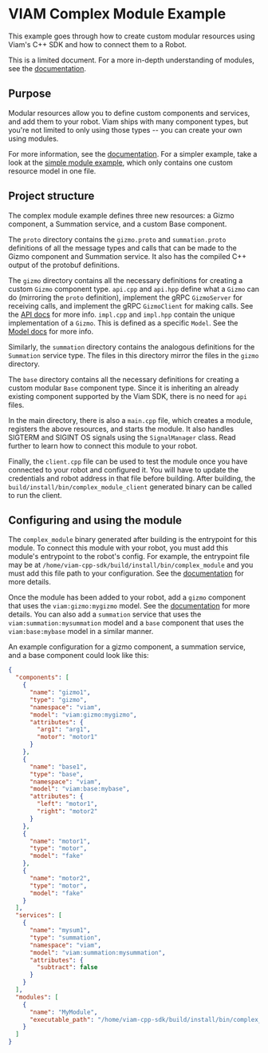 # VIAM Complex Module Example
This example goes through how to create custom modular resources using Viam's C++ SDK and how to connect them to a Robot.

This is a limited document. For a more in-depth understanding of modules, see the [documentation](https://docs.viam.com/program/extend/modular-resources/).

## Purpose
Modular resources allow you to define custom components and services, and add them to your robot. Viam ships with many component types, but you're not limited to only using those types -- you can create your own using modules.

For more information, see the [documentation](https://docs.viam.com/program/extend/modular-resources/). For a simpler example, take a look at the [simple module example](https://github.com/viamrobotics/viam-cpp-sdk/tree/main/src/viam/examples/modules/simple), which only contains one custom resource model in one file.

## Project structure
The complex module example defines three new resources: a Gizmo component, a Summation service, and a custom Base component.

The `proto` directory contains the `gizmo.proto` and `summation.proto` definitions of all the message types and calls that can be made to the Gizmo component and Summation service. It also has the compiled C++ output of the protobuf definitions.

The `gizmo` directory contains all the necessary definitions for creating a custom `Gizmo` component type. `api.cpp` and `api.hpp` define what a `Gizmo` can do (mirroring the `proto` definition), implement the gRPC `GizmoServer` for receiving calls, and implement the gRPC `GizmoClient` for making calls. See the [API docs](https://docs.viam.com/program/extend/modular-resources/#apis) for more info. `impl.cpp` and `impl.hpp` contain the unique implementation of a `Gizmo`. This is defined as a specific `Model`. See the [Model docs](https://docs.viam.com/program/extend/modular-resources/#models) for more info.

Similarly, the `summation` directory contains the analogous definitions for the `Summation` service type. The files in this directory mirror the files in the `gizmo` directory.

The `base` directory contains all the necessary definitions for creating a custom modular `Base` component type. Since it is inheriting an already existing component supported by the Viam SDK, there is no need for `api` files.

In the main directory, there is also a `main.cpp` file, which creates a module, registers the above resources, and starts the module. It also handles SIGTERM and SIGINT OS signals using the `SignalManager` class. Read further to learn how to connect this module to your robot.

Finally, the `client.cpp` file can be used to test the module once you have connected to your robot and configured it. You will have to update the credentials and robot address in that file before building. After building, the `build/install/bin/complex_module_client` generated binary can be called to run the client.

## Configuring and using the module

The `complex_module` binary generated after building is the entrypoint for this module. To connect this module with your robot, you must add this module's entrypoint to the robot's config. For example, the entrypoint file may be at `/home/viam-cpp-sdk/build/install/bin/complex_module` and you must add this file path to your configuration. See the [documentation](https://docs.viam.com/program/extend/modular-resources/#use-a-modular-resource-with-your-robot) for more details.

Once the module has been added to your robot, add a `gizmo` component that uses the `viam:gizmo:mygizmo` model. See the [documentation](https://docs.viam.com/program/extend/modular-resources/#configure-a-component-instance-for-a-modular-resource) for more details. You can also add a `summation` service that uses the `viam:summation:mysummation` model and a `base` component that uses the `viam:base:mybase` model in a similar manner.

An example configuration for a gizmo component, a summation service, and a base component could look like this:
```json
{
  "components": [
    {
      "name": "gizmo1",
      "type": "gizmo",
      "namespace": "viam",
      "model": "viam:gizmo:mygizmo",
      "attributes": {
        "arg1": "arg1",
        "motor": "motor1"
      }
    },
    {
      "name": "base1",
      "type": "base",
      "namespace": "viam",
      "model": "viam:base:mybase",
      "attributes": {
        "left": "motor1",
        "right": "motor2"
      }
    },
    {
      "name": "motor1",
      "type": "motor",
      "model": "fake"
    },
    {
      "name": "motor2",
      "type": "motor",
      "model": "fake"
    }
  ],
  "services": [
    {
      "name": "mysum1",
      "type": "summation",
      "namespace": "viam",
      "model": "viam:summation:mysummation",
      "attributes": {
        "subtract": false
      }
    }
  ],
  "modules": [
    {
      "name": "MyModule",
      "executable_path": "/home/viam-cpp-sdk/build/install/bin/complex_module"
    }
  ]
}
```
